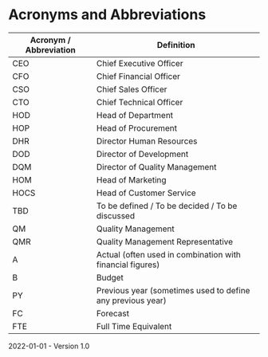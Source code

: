 # Acronyms and Abbreviations

| Acronym / Abbreviation | Definition                                                 |
| ---------------------- | ---------------------------------------------------------- |
| CEO                    | Chief Executive Officer                                    |
| CFO                    | Chief Financial Officer                                    |
| CSO                    | Chief Sales Officer                                        |
| CTO                    | Chief Technical Officer                                    |
| HOD                    | Head of Department                                         |
| HOP                    | Head of Procurement                                        |
| DHR                    | Director Human Resources                                   |
| DOD                    | Director of Development                                    |
| DQM                    | Director of Quality Management                             |
| HOM                    | Head of Marketing                                          |
| HOCS                   | Head of Customer Service                                   |
| TBD                    | To be defined / To be decided / To be discussed            |
| QM                     | Quality Management                                         |
| QMR                    | Quality Management Representative                          |
| A                      | Actual (often used in combination with financial figures)  |
| B                      | Budget                                                     |
| PY                     | Previous year (sometimes used to define any previous year) |
| FC                     | Forecast                                                   |
| FTE                    | Full Time Equivalent                                       |

2022-01-01 - Version 1.0


